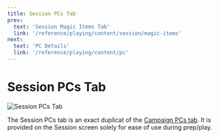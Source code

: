 ```yaml
---
title: Session PCs Tab
prev: 
  text: 'Session Magic Items Tab'
  link: '/reference/playing/content/session/magic-items'
next: 
  text: 'PC Details'
  link: '/reference/playing/content/pc'
---
```

# Session PCs Tab
![Session PCs Tab](/assets/images/session-pc-tab.webp)

The Session PCs tab is an exact duplicat of the [Campaign PCs tab](/reference/playing/content/campaign/pcs).  It is provided on the Session screen solely for ease of use during prep/play.
